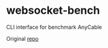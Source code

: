 # websocket-bench
CLI interface for benchmark AnyCable

Original [repo](https://github.com/hashrocket/websocket-shootout)
